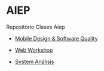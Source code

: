 # AIEP

Repositorio Clases Aiep


- [Mobile Design & Software Quality](mobile_design/README.md)

- [Web Workshop](web_workshop/README.md)
- [System Análisis](systems_analysis/README.md)

